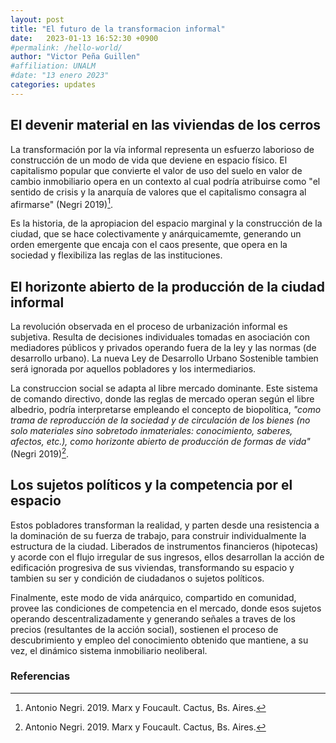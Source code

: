 ```yaml
---
layout: post
title: "El futuro de la transformacion informal"
date:   2023-01-13 16:52:30 +0900
#permalink: /hello-world/
author: "Victor Peña Guillen"
#affiliation: UNALM
#date: "13 enero 2023"
categories: updates
---
```


## El devenir material en las viviendas de los cerros

La transformación por la vía informal representa un esfuerzo laborioso de construcción de un modo de vida que deviene en espacio físico.
El capitalismo popular que convierte el valor de uso del suelo en valor de cambio inmobiliario opera en un contexto al cual podría atribuirse como "el sentido de crisis y la anarquía de valores que el capitalismo consagra al afirmarse" (Negri 2019)[^1].

Es la historia, de la apropiacion del espacio marginal y la construcción de la ciudad, que se hace colectivamente y anárquicamemte, generando un orden emergente que encaja con el caos presente, que opera en la sociedad y flexibiliza las reglas de las instituciones.

## El horizonte abierto de la producción de la ciudad informal

La revolución observada en el proceso de urbanización informal es subjetiva. Resulta de decisiones individuales tomadas en asociación con mediadores públicos y privados operando fuera de la ley y las normas (de desarrollo urbano).
La nueva Ley de Desarrollo Urbano Sostenible tambien será ignorada por aquellos pobladores y los intermediarios.

La construccion social se adapta al libre mercado dominante. Este sistema de comando directivo, donde las reglas de mercado operan según el libre albedrio, podría interpretarse empleando el concepto de biopolítica, *"como trama de reproducción de la sociedad y de circulación de los bienes (no solo materiales sino sobretodo inmateriales: conocimiento, saberes, afectos, etc.), como horizonte abierto de producción de formas de vida"* (Negri 2019)[^1].

## Los sujetos políticos y la competencia por el espacio

Estos pobladores transforman la realidad, y parten desde una resistencia a la dominación de su fuerza de trabajo, para construir individualmente la estructura de la ciudad.
Liberados de instrumentos financieros (hipotecas) y acorde con el flujo irregular de sus ingresos, ellos desarrollan la acción de edificación progresiva de sus viviendas, transformando su espacio y tambien su ser y condición de ciudadanos o sujetos políticos.

Finalmente, este modo de vida anárquico, compartido en comunidad, provee las condiciones de competencia en el mercado, donde esos sujetos operando descentralizadamente y generando señales a traves de los precios (resultantes de la acción social), sostienen el proceso de descubrimiento y empleo del conocimiento obtenido que mantiene, a su vez, el dinámico sistema inmobiliario neoliberal.

### Referencias

[^1]: Antonio Negri. 2019. Marx y Foucault. Cactus, Bs. Aires.
